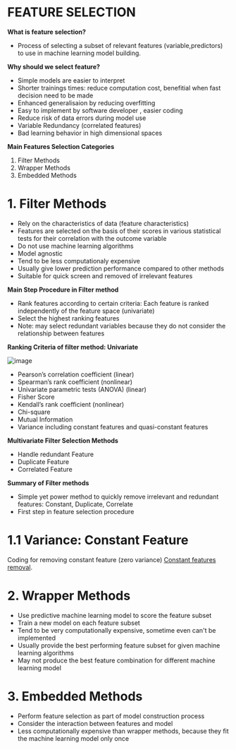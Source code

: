 # FEATURE SELECTION 

**What is feature selection?**
* Process of selecting a subset of relevant features (variable,predictors) to use in machine learning model building.

**Why should we select feature?**
* Simple models are easier to interpret
* Shorter trainings times: reduce computation cost, benefitial when fast decision need to be made
* Enhanced generalisaion by reducing overfitting
* Easy to implement by software developer , easier coding
* Reduce risk of data errors during model use
* Variable Redundancy (correlated features)
* Bad learning behavior in high dimensional spaces

**Main Features Selection Categories** 
1. Filter Methods
2. Wrapper Methods
3. Embedded Methods

# 1. Filter Methods
* Rely on the characteristics of data (feature characteristics)
* Features are selected on the basis of their scores in various statistical tests for their correlation with the outcome variable
* Do not use machine learning algorithms
* Model agnostic
* Tend to be less computationaly expensive
* Usually give lower prediction performance compared to other methods
* Suitable for quick screen and removed of irrelevant features

**Main Step Procedure in Filter method**
* Rank features according to certain criteria: Each feature is ranked independently of the feature space (univariate)
* Select the highest ranking features
* Note: may select redundant variables because they do not consider the relationship between features

**Ranking Criteria of filter method: Univariate**

![image](https://user-images.githubusercontent.com/117054438/200222116-81394bc8-917d-4d1b-bcf1-aa3232f91d1a.png)

* Pearson’s correlation coefficient (linear)
* Spearman’s rank coefficient (nonlinear)
* Univariate parametric tests (ANOVA) (linear) 
* Fisher Score
* Kendall’s rank coefficient (nonlinear)
* Chi-square 
* Mutual Information
* Variance including constant features and quasi-constant features

**Multivariate Filter Selection Methods**
* Handle redundant Feature
* Duplicate Feature
* Correlated Feature

**Summary of Filter methods**
* Simple yet power method to quickly remove irrelevant and redundant features: Constant, Duplicate, Correlate
* First step in feature selection procedure

# 1.1 Variance: Constant Feature
Coding for removing constant feature (zero variance) [Constant features removal](https://github.com/solegalli/feature-selection-for-machine-learning/blob/main/03-Constant-Quasi-Constant-Duplicates/03.1-Constant-features.ipynb).


# 2. Wrapper Methods
* Use predictive machine learning model to score the feature subset
* Train a new model on each feature subset
* Tend to be very computationally expensive, sometime even can't be implemented
* Usually provide the best performing feature subset for given machine learning algorithms
* May not produce the best feature combination for different machine learning model

# 3. Embedded Methods
* Perform feature selection as part of model construction process
* Consider the interaction between features and model
* Less computationally expensive than wrapper methods, because they fit the machine learning model only once
